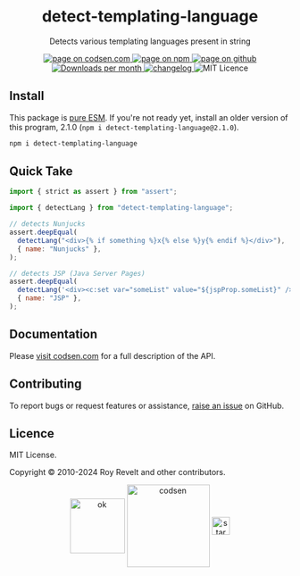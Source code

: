 <h1 align="center">detect-templating-language</h1>

<p align="center">Detects various templating languages present in string</p>

<p align="center">
  <a href="https://codsen.com/os/detect-templating-language" rel="nofollow noreferrer noopener">
    <img src="https://img.shields.io/badge/-codsen-blue?style=flat-square" alt="page on codsen.com">
  </a>
  <a href="https://www.npmjs.com/package/detect-templating-language" rel="nofollow noreferrer noopener">
    <img src="https://img.shields.io/badge/-npm-blue?style=flat-square" alt="page on npm">
  </a>
  <a href="https://github.com/codsen/codsen/tree/main/packages/detect-templating-language" rel="nofollow noreferrer noopener">
    <img src="https://img.shields.io/badge/-github-blue?style=flat-square" alt="page on github">
  </a>
  <a href="https://npmcharts.com/compare/detect-templating-language?interval=30" rel="nofollow noreferrer noopener" target="_blank">
    <img src="https://img.shields.io/npm/dm/detect-templating-language.svg?style=flat-square" alt="Downloads per month">
  </a>
  <a href="https://codsen.com/os/detect-templating-language/changelog" rel="nofollow noreferrer noopener">
    <img src="https://img.shields.io/badge/changelog-here-brightgreen?style=flat-square" alt="changelog">
  </a>
  <img src="https://img.shields.io/badge/licence-MIT-brightgreen.svg?style=flat-square" alt="MIT Licence">
</p>

## Install

This package is [pure ESM](https://gist.github.com/sindresorhus/a39789f98801d908bbc7ff3ecc99d99c). If you're not ready yet, install an older version of this program, 2.1.0 (`npm i detect-templating-language@2.1.0`).

```bash
npm i detect-templating-language
```

## Quick Take

```js
import { strict as assert } from "assert";

import { detectLang } from "detect-templating-language";

// detects Nunjucks
assert.deepEqual(
  detectLang("<div>{% if something %}x{% else %}y{% endif %}</div>"),
  { name: "Nunjucks" },
);

// detects JSP (Java Server Pages)
assert.deepEqual(
  detectLang('<div><c:set var="someList" value="${jspProp.someList}" /></div>'),
  { name: "JSP" },
);
```

## Documentation

Please [visit codsen.com](https://codsen.com/os/detect-templating-language/) for a full description of the API.

## Contributing

To report bugs or request features or assistance, [raise an issue](https://github.com/codsen/codsen/issues/new/choose) on GitHub.

## Licence

MIT License.

Copyright © 2010-2024 Roy Revelt and other contributors.

<p align="center"><img src="https://codsen.com/images/png-codsen-ok.png" width="98" alt="ok" align="center"> <img src="https://codsen.com/images/png-codsen-1.png" width="148" alt="codsen" align="center"> <img src="https://codsen.com/images/png-codsen-star-small.png" width="32" alt="star" align="center"></p>
